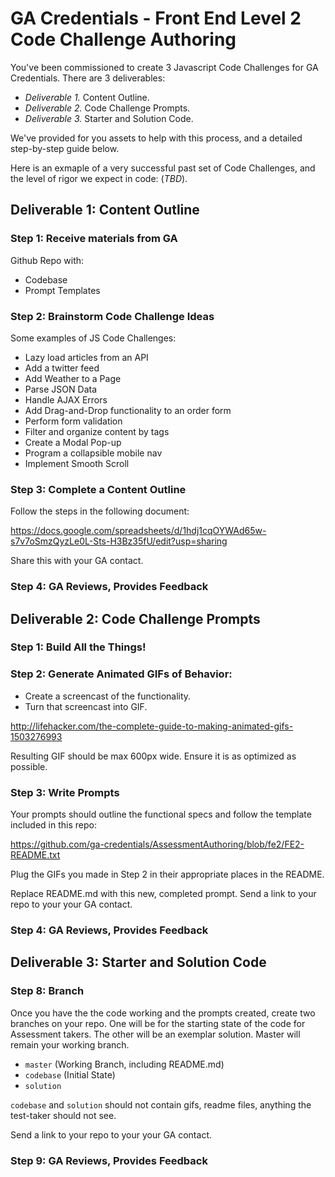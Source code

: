 # GA Credentials - Front End Level 2 Code Challenge Authoring

You've been commissioned to create 3 Javascript Code Challenges for GA Credentials. There are 3 deliverables:

- _Deliverable 1._ Content Outline.
- _Deliverable 2._ Code Challenge Prompts.
- _Deliverable 3._ Starter and Solution Code.

We've provided for you assets to help with this process, and a detailed step-by-step guide below.

Here is an exmaple of a very successful past set of Code Challenges, and the level of rigor we expect in code: (*TBD*).

## Deliverable 1: Content Outline

### Step 1: Receive materials from GA

Github Repo with:

- Codebase
- Prompt Templates

### Step 2: Brainstorm Code Challenge Ideas

Some examples of JS Code Challenges:

- Lazy load articles from an API
- Add a twitter feed
- Add Weather to a Page
- Parse JSON Data
- Handle AJAX Errors
- Add Drag-and-Drop functionality to an order form
- Perform form validation
- Filter and organize content by tags
- Create a Modal Pop-up
- Program a collapsible mobile nav
- Implement Smooth Scroll

### Step 3: Complete a Content Outline

Follow the steps in the following document:

https://docs.google.com/spreadsheets/d/1hdj1cqOYWAd65w-s7v7oSmzQyzLe0L-Sts-H3Bz35fU/edit?usp=sharing

Share this with your GA contact.

### Step 4: GA Reviews, Provides Feedback
 
## Deliverable 2: Code Challenge Prompts

### Step 1: Build All the Things!

### Step 2: Generate Animated GIFs of Behavior:

- Create a screencast of the functionality.
- Turn that screencast into GIF.

http://lifehacker.com/the-complete-guide-to-making-animated-gifs-1503276993

Resulting GIF should be max 600px wide. Ensure it is as optimized as possible.

### Step 3: Write Prompts

Your prompts should outline the functional specs and follow the template included in this repo: 

https://github.com/ga-credentials/AssessmentAuthoring/blob/fe2/FE2-README.txt

Plug the GIFs you made in Step 2 in their appropriate places in the README.

Replace README.md with this new, completed prompt. Send a link to your repo to your your GA contact.

### Step 4: GA Reviews, Provides Feedback

## Deliverable 3: Starter and Solution Code

### Step 8: Branch

Once you have the the code working and the prompts created, create two branches on your repo. One will be for the starting state of the code for Assessment takers. The other will be an exemplar solution. Master will remain your working branch.

- `master` (Working Branch, including README.md)
- `codebase` (Initial State)
- `solution`

`codebase` and `solution` should not contain gifs, readme files, anything the test-taker should not see.

Send a link to your repo to your your GA contact.

### Step 9: GA Reviews, Provides Feedback
